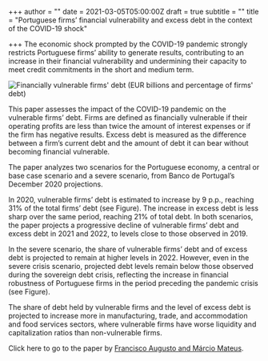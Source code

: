 +++
author = ""
date = 2021-03-05T05:00:00Z
draft = true
subtitle = ""
title = "Portuguese firms’ financial vulnerability and excess debt in the context of the COVID-19 shock"

+++
The economic shock prompted by the COVID-19 pandemic strongly restricts Portuguese firms’ ability to generate results, contributing to an increase in their financial vulnerability and undermining their capacity to meet credit commitments in the short and medium term.

![](/v1614966724/research_report/Screen_Shot_2021-03-05_at_12.51.31_PM_e6jngm.png "Financially vulnerable firms' debt (EUR billions and percentage of firms' debt)")

This paper assesses the impact of the COVID-19 pandemic on the vulnerable firms’ debt. Firms are defined as financially vulnerable if their operating profits are less than twice the amount of interest expenses or if the firm has negative results. Excess debt is measured as the difference between a firm’s current debt and the amount of debt it can bear without becoming financial vulnerable.

The paper analyzes two scenarios for the Portuguese economy, a central or base case scenario and a severe scenario, from Banco de Portugal’s December 2020 projections.

In 2020, vulnerable firms’ debt is estimated to increase by 9 p.p., reaching 31% of the total firms’ debt (see Figure). The increase in excess debt is less sharp over the same period, reaching 21% of total debt. In both scenarios, the paper projects a progressive decline of vulnerable firms’ debt and excess debt in 2021 and 2022, to levels close to those observed in 2019. 

In the severe scenario, the share of vulnerable firms’ debt and of excess debt is projected to remain at higher levels in 2022. However, even in the severe crisis scenario, projected debt levels remain below those observed during the sovereign debt crisis, reflecting the increase in financial robustness of Portuguese firms in the period preceding the pandemic crisis (see Figure).

The share of debt held by vulnerable firms and the level of excess debt is projected to increase more in manufacturing, trade, and accommodation and food services sectors, where vulnerable firms have worse liquidity and capitalization ratios than non-vulnerable firms.

Click here to go to the paper by [Francisco Augusto and Márcio Mateus](https://ideas.repec.org/a/ptu/bdpart/e202103.html).